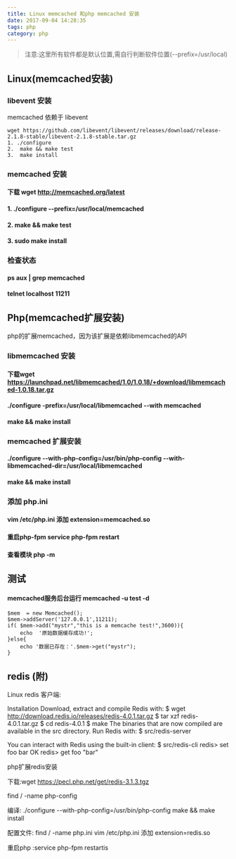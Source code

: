 ```yaml
---
title: Linux memcached 和php memcached 安装
date: 2017-09-04 14:28:35
tags: php
category: php
---
```

> 注意:这里所有软件都是默认位置,需自行判断软件位置(--prefix=/usr/local)

## Linux(memcached安装)
### libevent 安装

memcached 依赖于 libevent

```
wget https://github.com/libevent/libevent/releases/download/release-2.1.8-stable/libevent-2.1.8-stable.tar.gz
1. ./configure 
2.  make && make test
3.  make install
``` 

### memcached 安装

#### 下载  wget http://memcached.org/latest                   
#### 1.   ./configure --prefix=/usr/local/memcached           
#### 2.    make && make test                                   
#### 3.   sudo make install

### 检查状态

#### ps aux | grep memcached
#### telnet localhost 11211   

## Php(memcached扩展安装)

php的扩展memcached，因为该扩展是依赖libmemcached的API

### libmemcached 安装

#### 下载wget https://launchpad.net/libmemcached/1.0/1.0.18/+download/libmemcached-1.0.18.tar.gz
####   ./configure -prefix=/usr/local/libmemcached --with memcached
####   make  && make install 

### memcached 扩展安装

####  ./configure --with-php-config=/usr/bin/php-config --with-libmemcached-dir=/usr/local/libmemcached 
####   make && make install  

### 添加 php.ini

#### vim /etc/php.ini 添加 extension=memcached.so
#### 重启php-fpm    service php-fpm restart
####  查看模块       php -m

## 测试
#### memcached服务后台运行 memcached -u test -d
    
    $mem  = new Memcached();  
    $mem->addServer('127.0.0.1',11211);
    if( $mem->add("mystr","this is a memcache test!",3600)){
        echo  '原始数据缓存成功!';
    }else{
        echo '数据已存在：'.$mem->get("mystr");
    }        
## redis (附)
Linux redis 客户端:

Installation
	Download, extract and compile Redis with:
	$ wget http://download.redis.io/releases/redis-4.0.1.tar.gz
	$ tar xzf redis-4.0.1.tar.gz
	$ cd redis-4.0.1
	$ make
	The binaries that are now compiled are available in the src directory. Run Redis with:
	$ src/redis-server

You can interact with Redis using the built-in client:
	$ src/redis-cli
	redis> set foo bar
	OK
	redis> get foo
	"bar"




php扩展redis安装

下载:wget https://pecl.php.net/get/redis-3.1.3.tgz   

   find / -name php-config

编译: ./configure --with-php-config=/usr/bin/php-config
      make && make install


配置文件: find / -name php.ini
         vim /etc/php.ini   添加 extension=redis.so

重启php :service php-fpm restartis
 